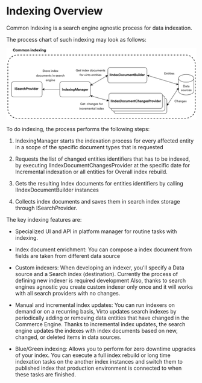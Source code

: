 # Indexing Overview

Common Indexing is a search engine agnostic process for data indexation.

The process chart of such indexing may look as follows:

![Common indexing process structure](media/01-common-indexing-process-chart.png)

To do indexing, the process performs the following steps:

1. IndexingManager starts the indexation process for every affected entity in a scope of the specific document types that is requested

2. Requests the list of changed entities identifiers that has to be indexed, by executing IIndexDocumentChangesProvider  at the specific date for Incremental indexation or all  entities for Overall index rebuild. 

3. Gets the resulting Index documents for entities identifiers by calling IIndexDocumentBuilder instances

4. Collects index documents and saves them in search index storage through ISearchProvider.

The key indexing features are:

+ Specialized UI and API in platform manager  for routine tasks with indexing. <!---(TODO: Link indexation in platform manager)-->

+ Index document enrichment: You can compose a index document from fields are taken from different data source <!---(TODO: Link how to create a new indexer# Enrichment )-->

+ Custom  indexers: When developing an indexer, you'll specify a Data source and a Search index (destination). Currently the process of defining new indexer is required development <!---(TODO: Link how to create a new indexer)-->  Also, thanks to search engines agnostic you create custom indexer only once and it will works with all search providers with no changes.

+ Manual and incremental index updates: You can run indexers on demand or on a recurring basis,  Virto updates search indexes by periodically adding or removing data entities that have changed in the Commerce Engine. Thanks to incremental index updates, the search engine  updates the  indexes with index documents  based on new, changed, or deleted  items in data sources. <!---TODO: Link Incremental index updates-->

+ Blue/Green indexing: Allows you to perform for zero downtime upgrades of your index. You can execute a full index rebuild or long time indexation tasks on the another index instances  and switch them to published index that production environment is connected to when these tasks are finished.<!---TODO: Link Blue/Green indexing-->